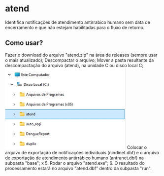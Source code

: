# atend
Identifica notificações de atendimento antirrabico humano sem data de encerramento e que não estejam habilitadas para o fluxo de retorno.

## Como usar?
Fazer o download do arquivo "atend.zip" na área de releases (sempre usar o mais atualizado);
Descompactar o arquivo;
Mover a pasta resultante da descompactação do arquivo (atend), na unidade C ou disco local C;
![x](folder1.jpg)
Colocar o arquivo de exportação de notificações individuais (nindinet.dbf) e o arquivo de exportação de atendimento antirrábico humano (antranet.dbf) na subpasta "base";
x 5. Rodar o arquivo "atend.exe";
6. O resultado do processamento estará no arquivo "atend.dbf" dentro da subpasta "run".
